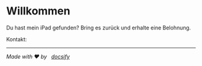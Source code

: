 # Willkommen

Du hast mein iPad gefunden? Bring es zurück und erhalte eine Belohnung.

Kontakt: <EMAIL>


---
*Made with ❤️ by &nbsp; [docsify](https://docsify.js.org/)*
